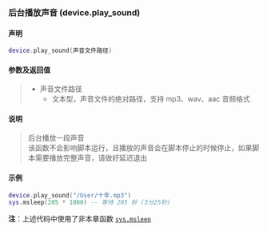 ### 后台播放声音 (**device\.play\_sound**)


#### 声明
```lua
device.play_sound(声音文件路径)
```


#### 参数及返回值  
> - 声音文件路径
>   - 文本型，声音文件的绝对路径，支持 mp3、wav、aac 音频格式


#### 说明
> 后台播放一段声音  
> 该函数不会影响脚本运行，且播放的声音会在脚本停止的时候停止，如果脚本需要播放完整声音，请做好延迟退出  


#### 示例  
```lua
device.play_sound("/User/十年.mp3")
sys.msleep(205 * 1000) -- 等待 205 秒 (3分25秒) 
```
**注**：上述代码中使用了非本章函数 [`sys.msleep`](/Handbook/sys/sys.msleep.md)

